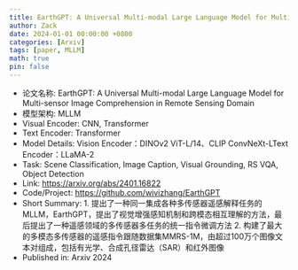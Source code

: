 ```yaml
---
title: EarthGPT: A Universal Multi-modal Large Language Model for Multi-sensor Image Comprehension in Remote Sensing Domain
author: Zack
date: 2024-01-01 00:00:00 +0800
categories: [Arxiv]
tags: [paper, MLLM]
math: true
pin: false
---
```

- 论文名称: EarthGPT: A Universal Multi-modal Large Language Model for Multi-sensor Image Comprehension in Remote Sensing Domain
- 模型架构: MLLM
- Visual Encoder: CNN, Transformer
- Text Encoder: Transformer
- Model Details: Vision Encoder：DINOv2 ViT-L/14、CLIP ConvNeXt-LText Encoder：LLaMA-2
- Task: Scene Classification, Image Caption, Visual Grounding, RS VQA, Object Detection
- Link: https://arxiv.org/abs/2401.16822
- Code/Project: https://github.com/wivizhang/EarthGPT
- Short Summary: 1. 提出了一种同一集成各种多传感器遥感解释任务的MLLM，EarthGPT，提出了视觉增强感知机制和跨模态相互理解的方法，最后提出了一种遥感领域的多传感器多任务的统一指令微调方法 2. 构建了最大的多模态多传感器的遥感指令跟随数据集MMRS-1M，由超过100万个图像文本对组成，包括有光学、合成孔径雷达（SAR）和红外图像
- Published in: Arxiv 2024
